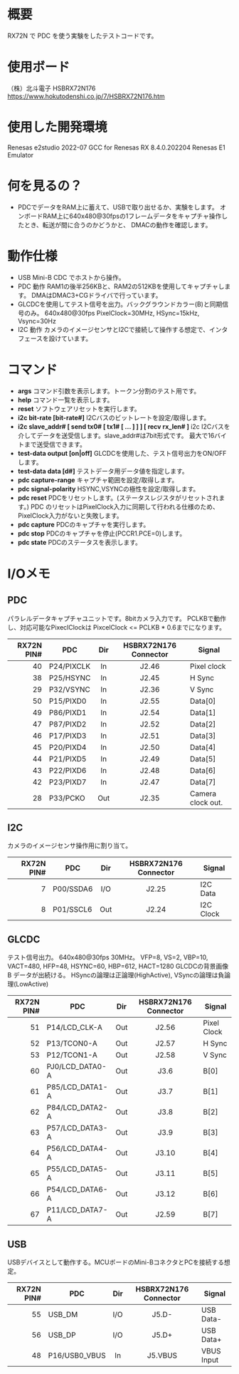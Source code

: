 # 概要

RX72N で PDC を使う実験をしたテストコードです。

# 使用ボード

（株）北斗電子 HSBRX72N176
https://www.hokutodenshi.co.jp/7/HSBRX72N176.htm

# 使用した開発環境

Renesas e2studio 2022-07
GCC for Renesas RX 8.4.0.202204
Renesas E1 Emulator

# 何を見るの？

* PDCでデータをRAM上に蓄えて、USBで取り出せるか、実験をします。
オンボードRAM上に640x480@30fpsの1フレームデータをキャプチャ操作したとき、転送が間に合うのかどうかと、
DMACの動作を確認します。

# 動作仕様

* USB Mini-B CDC でホストから操作。
* PDC 動作
  RAM1の後半256KBと、RAM2の512KBを使用してキャプチャします。
  DMAはDMAC3+CGドライバで行っています。
* GLCDCを使用してテスト信号を出力。バックグラウンドカラー(B)と同期信号のみ。
  640x480@30fps PixelClock=30MHz, HSync=15kHz, Vsync=30Hz
* I2C 動作
  カメラのイメージセンサとI2Cで接続して操作する想定で、インタフェースを設けています。 
  
# コマンド

* **args**
コマンド引数を表示します。トークン分割のテスト用です。
* **help**
コマンド一覧を表示します。
* **reset**
ソフトウェアリセットを実行します。
* **i2c bit-rate [bit-rate#]**
I2Cバスのビットレートを設定/取得します。
* **i2c slave_addr# [ send tx0# [ tx1# [ ... ] ] ] [ recv rx_len# ]**
i2c I2Cバスを介してデータを送受信します。slave_addr#は7bit形式です。
最大で16バイトまで送受信できます。
* **test-data output [on|off]**
GLCDCを使用した、テスト信号出力をON/OFFします。
* **test-data data [d#]**
テストデータ用データ値を指定します。
* **pdc capture-range**
キャプチャ範囲を設定/取得します。
* **pdc signal-polarity**
HSYNC,VSYNCの極性を設定/取得します。
* **pdc reset**
PDCをリセットします。(ステータスレジスタがリセットされます。)
PDC のリセットはPixelClock入力に同期して行われる仕様のため、
PixelClock入力がないと失敗します。
* **pdc capture**
PDCのキャプチャを実行します。
* **pdc stop**
PDCのキャプチャを停止(PCCR1.PCE=0)します。
* **pdc state**
PDCのステータスを表示します。

# I/Oメモ

## PDC

パラレルデータキャプチャユニットです。8bitカメラ入力です。
PCLKBで動作し、対応可能なPixeclClockは PixcelClock <= PCLKB * 0.6までになります。

|RX72N PIN#|PDC|Dir|HSBRX72N176 Connector|Signal|
|--:|---|:-:|:-:|---|
|40|P24/PIXCLK|In|J2.46|Pixel clock|
|38|P25/HSYNC|In|J2.45|H Sync|
|29|P32/VSYNC|In|J2.36|V Sync|
|50|P15/PIXD0|In|J2.55|Data[0]|
|49|P86/PIXD1|In|J2.54|Data[1]|
|47|P87/PIXD2|In|J2.52|Data[2]|
|46|P17/PIXD3|In|J2.51|Data[3]|
|45|P20/PIXD4|In|J2.50|Data[4]|
|44|P21/PIXD5|In|J2.49|Data[5]|
|43|P22/PIXD6|In|J2.48|Data[6]|
|42|P23/PIXD7|In|J2.47|Data[7]|
|28|P33/PCKO|Out|J2.35|Camera clock out.|

## I2C

カメラのイメージセンサ操作用に割り当て。

|RX72N PIN#|PDC|Dir|HSBRX72N176 Connector|Signal|
|--:|---|:-:|:-:|---|
|7|P00/SSDA6|I/O|J2.25|I2C Data|
|8|P01/SSCL6|Out|J2.24|I2C Clock|

## GLCDC

テスト信号出力。 640x480@30fps 30MHz。
VFP=8, VS=2, VBP=10, VACT=480,
HFP=48, HSYNC=60, HBP=612, HACT=1280
GLCDCの背景画像 B データが出続ける。
HSyncの論理は正論理(HighActive), VSyncの論理は負論理(LowActive)

|RX72N PIN#|PDC|Dir|HSBRX72N176 Connector|Signal|
|--:|---|:-:|:-:|---|
|51|P14/LCD_CLK-A|Out|J2.56|Pixel Clock|
|52|P13/TCON0-A|Out|J2.57|H Sync|
|53|P12/TCON1-A|Out|J2.58|V Sync|
|60|PJ0/LCD_DATA0-A|Out|J3.6|B[0]|
|61|P85/LCD_DATA1-A|Out|J3.7|B[1]|
|62|P84/LCD_DATA2-A|Out|J3.8|B[2]|
|63|P57/LCD_DATA3-A|Out|J3.9|B[3]|
|64|P56/LCD_DATA4-A|Out|J3.10|B[4]|
|65|P55/LCD_DATA5-A|Out|J3.11|B[5]|
|66|P54/LCD_DATA6-A|Out|J3.12|B[6]|
|67|P11/LCD_DATA7-A|Out|J2.59|B[7]|

## USB

USBデバイスとして動作する。MCUボードのMini-BコネクタとPCを接続する想定。

|RX72N PIN#|PDC|Dir|HSBRX72N176 Connector|Signal|
|--:|---|:-:|:-:|---|
|55|USB_DM|I/O|J5.D-|USB Data-|
|56|USB_DP|I/O|J5.D+|USB Data+|
|48|P16/USB0_VBUS|In|J5.VBUS|VBUS Input|


 